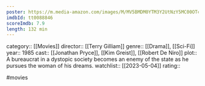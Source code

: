 ```yaml
---
poster: https://m.media-amazon.com/images/M/MV5BMDM0YTM3Y2UtNzY5MC00OTc4LThhZTYtMmM0ZGZjMmU1ZjdmXkEyXkFqcGdeQXVyNjc1NTYyMjg@._V1_SX300.jpg
imdbId: tt0088846
scoreImdb: 7.9
length: 132 min
---
```


category:: [[Movies]]
director:: [[Terry Gilliam]]
genre:: [[Drama]], [[Sci-Fi]]
year:: 1985
cast:: [[Jonathan Pryce]], [[Kim Greist]], [[Robert De Niro]]
plot:: A bureaucrat in a dystopic society becomes an enemy of the state as he pursues the woman of his dreams.
watchlist:: [[2023-05-04]]
rating::

#movies 

